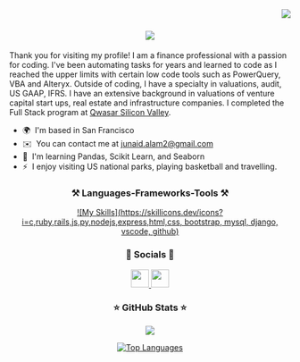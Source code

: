 ﻿<img align="right" src="https://komarev.com/ghpvc/?username=junaidalam2&label=Visitors&style=plastic" />


<h1 align="center">
    <a href="https://git.io/typing-svg">
        <img src ="https://readme-typing-svg.demolab.com/?lines=Welcome!+👋;My+name+is+Junaid+Alam!" />
    </a>
</h1>


Thank you for visiting my profile! I am a finance professional with a passion for coding. I've been automating tasks for years and learned to code as I reached the upper limits with certain low code tools such as PowerQuery, VBA and Alteryx. Outside of coding, I have a specialty in valuations, audit, US GAAP, IFRS. I have an extensive background in valuations of venture capital start ups, real estate and infrastructure companies. I completed the Full Stack program at <a href="https://qwasar.io">Qwasar Silicon Valley</a>.

* 🌍  I'm based in San Francisco
* ✉️  You can contact me at [junaid.alam2@gmail.com](mailto:junaid.alam2@gmail.com)
* 🧠  I'm learning Pandas, Scikit Learn, and Seaborn
* ⚡  I enjoy visiting US national parks, playing basketball and travelling.

<div align="center">

### ⚒️ Languages-Frameworks-Tools ⚒️

[![My Skills](https://skillicons.dev/icons?i=c,ruby,rails,js,py,nodejs,express,html,css, bootstrap, mysql, django, vscode, github)](https://skillicons.dev)

</div>


<div align="center">

### 🌱 Socials 🌱

<a href="https://www.github.com/junaidalam2" target="_blank" rel="noreferrer"> <picture> <source media="(prefers-color-scheme: dark)" srcset="https://raw.githubusercontent.com/danielcranney/readme-generator/main/public/icons/socials/github-dark.svg" /> <source media="(prefers-color-scheme: light)" srcset="https://raw.githubusercontent.com/danielcranney/readme-generator/main/public/icons/socials/github.svg" /> <img src="https://raw.githubusercontent.com/danielcranney/readme-generator/main/public/icons/socials/github.svg" width="32" height="32" /> </picture> </a> <a href="https://www.linkedin.com/in/jalam" target="_blank" rel="noreferrer"> <picture> <source media="(prefers-color-scheme: dark)" srcset="https://raw.githubusercontent.com/danielcranney/readme-generator/main/public/icons/socials/linkedin-dark.svg" /> <source media="(prefers-color-scheme: light)" srcset="https://raw.githubusercontent.com/danielcranney/readme-generator/main/public/icons/socials/linkedin.svg" /> <img src="https://raw.githubusercontent.com/danielcranney/readme-generator/main/public/icons/socials/linkedin.svg" width="32" height="32" /> </picture> </a>

</div>


<div align="center">

### ⭐ GitHub Stats ⭐

<a href="http://www.github.com/junaidalam2"><img src="https://github-readme-streak-stats.herokuapp.com/?user=junaidalam2&stroke=ffffff&background=1c1917&ring=0891b2&fire=0891b2&currStreakNum=ffffff&currStreakLabel=0891b2&sideNums=ffffff&sideLabels=ffffff&dates=ffffff&hide_border=true" /></a>

<a href="https://github.com/junaidalam2" align="left"><img src="https://github-readme-stats.vercel.app/api/top-langs/?username=junaidalam2&langs_count=10&title_color=0891b2&text_color=ffffff&icon_color=0891b2&bg_color=1c1917&hide_border=true&locale=en&custom_title=Top%20%Languages" alt="Top Languages" /></a>

</div>
